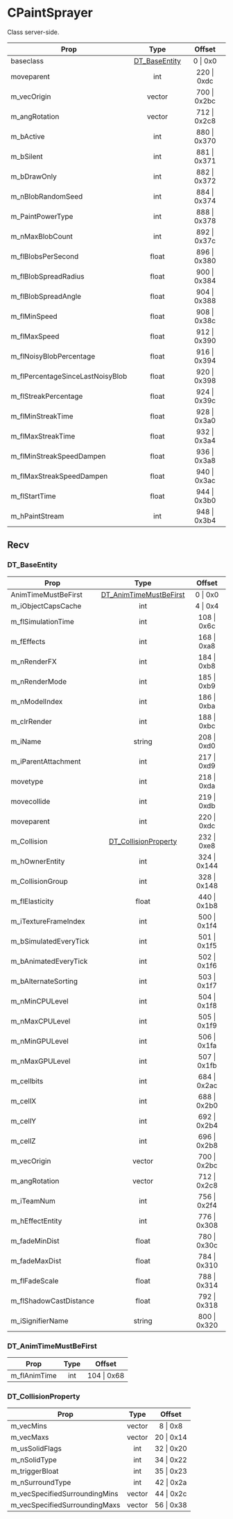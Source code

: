 # CPaintSprayer

Class server-side.

|Prop|Type|Offset|
|---|:-:|:-:|
|baseclass|[DT_BaseEntity](#dt_baseentity)|0 \| 0x0|
|moveparent|int|220 \| 0xdc|
|m_vecOrigin|vector|700 \| 0x2bc|
|m_angRotation|vector|712 \| 0x2c8|
|m_bActive|int|880 \| 0x370|
|m_bSilent|int|881 \| 0x371|
|m_bDrawOnly|int|882 \| 0x372|
|m_nBlobRandomSeed|int|884 \| 0x374|
|m_PaintPowerType|int|888 \| 0x378|
|m_nMaxBlobCount|int|892 \| 0x37c|
|m_flBlobsPerSecond|float|896 \| 0x380|
|m_flBlobSpreadRadius|float|900 \| 0x384|
|m_flBlobSpreadAngle|float|904 \| 0x388|
|m_flMinSpeed|float|908 \| 0x38c|
|m_flMaxSpeed|float|912 \| 0x390|
|m_flNoisyBlobPercentage|float|916 \| 0x394|
|m_flPercentageSinceLastNoisyBlob|float|920 \| 0x398|
|m_flStreakPercentage|float|924 \| 0x39c|
|m_flMinStreakTime|float|928 \| 0x3a0|
|m_flMaxStreakTime|float|932 \| 0x3a4|
|m_flMinStreakSpeedDampen|float|936 \| 0x3a8|
|m_flMaxStreakSpeedDampen|float|940 \| 0x3ac|
|m_flStartTime|float|944 \| 0x3b0|
|m_hPaintStream|int|948 \| 0x3b4|

## Recv

### DT_BaseEntity

|Prop|Type|Offset|
|---|:-:|:-:|
|AnimTimeMustBeFirst|[DT_AnimTimeMustBeFirst](#dt_animtimemustbefirst)|0 \| 0x0|
|m_iObjectCapsCache|int|4 \| 0x4|
|m_flSimulationTime|int|108 \| 0x6c|
|m_fEffects|int|168 \| 0xa8|
|m_nRenderFX|int|184 \| 0xb8|
|m_nRenderMode|int|185 \| 0xb9|
|m_nModelIndex|int|186 \| 0xba|
|m_clrRender|int|188 \| 0xbc|
|m_iName|string|208 \| 0xd0|
|m_iParentAttachment|int|217 \| 0xd9|
|movetype|int|218 \| 0xda|
|movecollide|int|219 \| 0xdb|
|moveparent|int|220 \| 0xdc|
|m_Collision|[DT_CollisionProperty](#dt_collisionproperty)|232 \| 0xe8|
|m_hOwnerEntity|int|324 \| 0x144|
|m_CollisionGroup|int|328 \| 0x148|
|m_flElasticity|float|440 \| 0x1b8|
|m_iTextureFrameIndex|int|500 \| 0x1f4|
|m_bSimulatedEveryTick|int|501 \| 0x1f5|
|m_bAnimatedEveryTick|int|502 \| 0x1f6|
|m_bAlternateSorting|int|503 \| 0x1f7|
|m_nMinCPULevel|int|504 \| 0x1f8|
|m_nMaxCPULevel|int|505 \| 0x1f9|
|m_nMinGPULevel|int|506 \| 0x1fa|
|m_nMaxGPULevel|int|507 \| 0x1fb|
|m_cellbits|int|684 \| 0x2ac|
|m_cellX|int|688 \| 0x2b0|
|m_cellY|int|692 \| 0x2b4|
|m_cellZ|int|696 \| 0x2b8|
|m_vecOrigin|vector|700 \| 0x2bc|
|m_angRotation|vector|712 \| 0x2c8|
|m_iTeamNum|int|756 \| 0x2f4|
|m_hEffectEntity|int|776 \| 0x308|
|m_fadeMinDist|float|780 \| 0x30c|
|m_fadeMaxDist|float|784 \| 0x310|
|m_flFadeScale|float|788 \| 0x314|
|m_flShadowCastDistance|float|792 \| 0x318|
|m_iSignifierName|string|800 \| 0x320|

### DT_AnimTimeMustBeFirst

|Prop|Type|Offset|
|---|:-:|:-:|
|m_flAnimTime|int|104 \| 0x68|

### DT_CollisionProperty

|Prop|Type|Offset|
|---|:-:|:-:|
|m_vecMins|vector|8 \| 0x8|
|m_vecMaxs|vector|20 \| 0x14|
|m_usSolidFlags|int|32 \| 0x20|
|m_nSolidType|int|34 \| 0x22|
|m_triggerBloat|int|35 \| 0x23|
|m_nSurroundType|int|42 \| 0x2a|
|m_vecSpecifiedSurroundingMins|vector|44 \| 0x2c|
|m_vecSpecifiedSurroundingMaxs|vector|56 \| 0x38|
